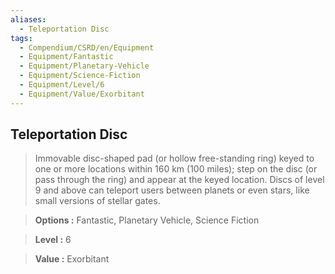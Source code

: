 ```yaml
---
aliases:
  - Teleportation Disc
tags:
  - Compendium/CSRD/en/Equipment
  - Equipment/Fantastic
  - Equipment/Planetary-Vehicle
  - Equipment/Science-Fiction
  - Equipment/Level/6
  - Equipment/Value/Exorbitant
---
```

    
      
## Teleportation Disc      
      
>Immovable disc-shaped pad (or hollow free-standing ring) keyed to one or more locations within 160 km (100 miles); step on the disc (or pass through the ring) and appear at the keyed location. Discs of level 9 and above can teleport users between planets or even stars, like small versions of stellar gates.      
> **Options :** Fantastic, Planetary Vehicle, Science Fiction      
> **Level :** 6      
> **Value :** Exorbitant